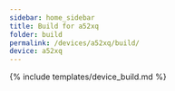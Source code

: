 ```yaml
---
sidebar: home_sidebar
title: Build for a52xq
folder: build
permalink: /devices/a52xq/build/
device: a52xq
---
```

{% include templates/device_build.md %}
